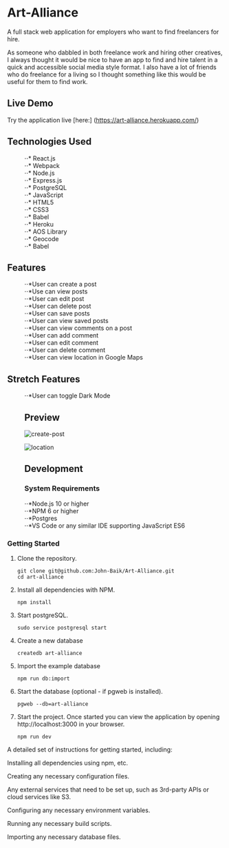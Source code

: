 # Art-Alliance

A full stack web application for employers who want to find freelancers for hire.

As someone who dabbled in both freelance work and hiring other creatives, I always thought it would be nice to have an app to find and hire talent in a quick and accessible social media style format. I also have a lot of friends who do freelance for a living so I thought something like this would be useful for them to find work.
## Live Demo

Try the application live [here:]
(https://art-alliance.herokuapp.com/)

## Technologies Used
  <dd>⋅⋅* React.js</dd>
  <dd>⋅⋅* Webpack</dd>
  <dd>⋅⋅* Node.js</dd>
  <dd>⋅⋅* Express.js</dd>
  <dd>⋅⋅* PostgreSQL</dd>
  <dd>⋅⋅* JavaScript</dd>
  <dd>⋅⋅* HTML5</dd>
  <dd>⋅⋅* CSS3</dd>
  <dd>⋅⋅* Babel</dd>
  <dd>⋅⋅* Heroku</dd>
  <dd>⋅⋅* AOS Library</dd>
  <dd>⋅⋅* Geocode</dd>
  <dd>⋅⋅* Babel</dd>

## Features
  <dd>⋅⋅*User can create a post</dd>
  <dd>⋅⋅*Use can view posts</dd>
  <dd>⋅⋅*User can edit post</dd>
  <dd>⋅⋅*User can delete post</dd>
  <dd>⋅⋅*User can save posts</dd>
  <dd>⋅⋅*User can view saved posts</dd>
  <dd>⋅⋅*User can view comments on a post</dd>
  <dd>⋅⋅*User can add comment</dd>
  <dd>⋅⋅*User can edit comment</dd>
  <dd>⋅⋅*User can delete comment</dd>
  <dd>⋅⋅*User can view location in Google Maps</dd>

## Stretch Features
<dd>⋅⋅*User can toggle Dark Mode<dd>

## Preview
![create-post](https://user-images.githubusercontent.com/90541276/160731438-8c0b77eb-e4f0-42cd-b199-1e4576a444dc.gif)

![location](https://user-images.githubusercontent.com/90541276/160732150-7a6b4b70-e8d3-4e88-b216-b560fc1f94f7.gif)


## Development
### System Requirements
<dd>⋅⋅*Node.js 10 or higher</dd>
<dd>⋅⋅*NPM 6 or higher</dd>
<dd>⋅⋅*Postgres</dd>
<dd>⋅⋅*VS Code or any similar IDE supporting JavaScript ES6</dd>

### Getting Started

1. Clone the repository.
    ```shell
    git clone git@github.com:John-Baik/Art-Alliance.git
    cd art-alliance
    ```
2. Install all dependencies with NPM.
    ```shell
    npm install
    ```
3. Start postgreSQL.
    ```shell
    sudo service postgresql start
    ```
4. Create a new database
    ```shell
    createdb art-alliance
    ```
5. Import the example database
    ```shell
    npm run db:import
    ```
6. Start the database (optional - if pgweb is installed).
    ```shell
    pgweb --db=art-alliance
    ```
7. Start the project. Once started you can view the application by opening http://localhost:3000 in your browser.
      ```shell
      npm run dev
      ```


A detailed set of instructions for getting started, including:

Installing all dependencies using npm, etc.

Creating any necessary configuration files.

Any external services that need to be set up, such as 3rd-party APIs or cloud services like S3.

Configuring any necessary environment variables.

Running any necessary build scripts.

Importing any necessary database files.
